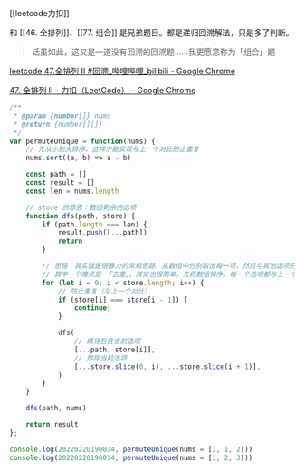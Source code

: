 [[leetcode力扣]]

和 [[46. 全排列]]、[[77. 组合]] 是兄弟题目。都是递归回溯解法，只是多了判断。

>话虽如此，这又是一道没有回溯的回溯题……我更愿意称为「组合」题

[leetcode 47.全排列 II #回溯_哔哩哔哩_bilibili - Google Chrome](https://www.bilibili.com/video/BV1a54y1h76K?from=search&seid=4278574003395728359&spm_id_from=333.337.0.0)

[47. 全排列 II - 力扣（LeetCode） - Google Chrome](https://leetcode-cn.com/problems/permutations-ii/)

```javascript
/**
 * @param {number[]} nums
 * @return {number[][]}
 */
var permuteUnique = function(nums) {
    // 先从小到大排序，这样才能实现与上一个对比防止重复
    nums.sort((a, b) => a - b)

    const path = []
    const result = []
    const len = nums.length

    // store 的意思：数组剩余的选项
    function dfs(path, store) {
        if (path.length === len) {
            result.push([...path])
            return
        }

        // 思路：其实就是很暴力的常规思路，从数组中分别取出每一项，然后与其他选项穷举组合。 像这种暴力检索组合只能用 dfs。
        // 其中一个难点是 「去重」，其实也很简单，先将数组排序，每一个选项都与上一个选项比较。 如果相同说明是重复的。 譬如 [1, 1, 2] 的场景。
        for (let i = 0; i < store.length; i++) {
            // 防止重复（与上一个对比）
            if (store[i] === store[i - 1]) {
                continue;
            }

            dfs(
                // 路径包含当前选项
                [...path, store[i]],
                // 排除当前选项
                [...store.slice(0, i), ...store.slice(i + 1)],
            )
        }
    }

    dfs(path, nums)

    return result
};

console.log(20220220190034, permuteUnique(nums = [1, 1, 2]))
console.log(20220220190034, permuteUnique(nums = [1, 2, 3]))
```
